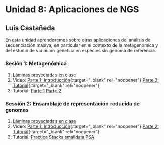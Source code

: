 # Unidad 8: Aplicaciones de NGS #
## Luis Castañeda ##

En esta unidad aprenderemos sobre otras aplicaciones del análisis de secuenciación masiva, en particular en el contexto de la metagenómica y del estudio de variación genética en especies sin genoma de referencia.

### Sesión 1: Metagenómica ###

1. [Láminas proyectadas en clase](Metabarcoding/Clase_Metagenomica.pdf)
2. Video: [Parte 1: Introducción](https://youtu.be/Etoep0klaeg){:target="_blank" rel="noopener"} [Parte 2: Tutorial](https://youtu.be/vjReJnmQ97I){:target="_blank" rel="noopener"}
3. Tutorial: [Parte 1](Metabarcoding/Tutorial_QIIME2_pt1.md) [Parte 2](Metabarcoding/Tutorial_QIIME2_pt2.md)

### Sessión 2: Ensamblaje de representación reducida de genomas ###
1. [Láminas proyectadas en clase](GBS-RAD/RAD-sequencing.pdf)
2. Video: [Parte 1: Introducción](https://youtu.be/jR2HMqe3JkI){:target="_blank" rel="noopener"} [Parte 2: Tutorial](https://youtu.be/sCt0Ew5m9Fo){:target="_blank" rel="noopener"}
3. Tutorial: [Practica Stacks smalldata PSA](GBS-RAD/Practica_Stacks_smalldata_PSA.md)


